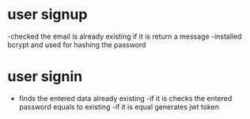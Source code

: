 # user signup
-checked the email is already existing
if it is return a message
-installed bcrypt and used for hashing
 the password
 # user signin
 - finds the entered data already existing 
 -if it is checks the entered password equals to existing 
 -if it is equal generates jwt token